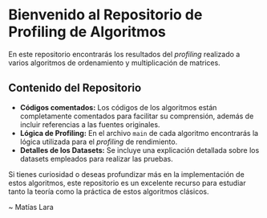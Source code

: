 # Bienvenido al Repositorio de Profiling de Algoritmos

En este repositorio encontrarás los resultados del *profiling* realizado a varios algoritmos de ordenamiento y multiplicación de matrices. 

## Contenido del Repositorio

- **Códigos comentados:** Los códigos de los algoritmos están completamente comentados para facilitar su comprensión, además de incluir referencias a las fuentes originales.
- **Lógica de Profiling:** En el archivo `main` de cada algoritmo encontrarás la lógica utilizada para el *profiling* de rendimiento.
- **Detalles de los Datasets:** Se incluye una explicación detallada sobre los datasets empleados para realizar las pruebas.

Si tienes curiosidad o deseas profundizar más en la implementación de estos algoritmos, este repositorio es un excelente recurso para estudiar tanto la teoría como la práctica de estos algoritmos clásicos.

~ Matías Lara
